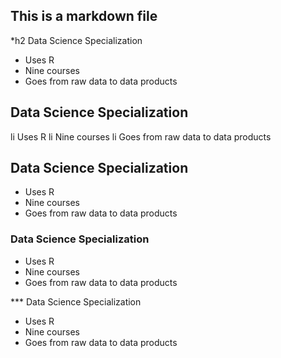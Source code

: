 ## This is a markdown file

*h2 Data Science Specialization

* Uses R
* Nine courses
* Goes from raw data to data products

## Data Science Specialization

li Uses R
li Nine courses
li Goes from raw data to data products

## Data Science Specialization

* Uses R
* Nine courses
* Goes from raw data to data products

### Data Science Specialization

* Uses R
* Nine courses
* Goes from raw data to data products

*** Data Science Specialization

* Uses R
* Nine courses
* Goes from raw data to data products 
